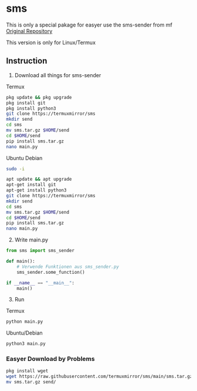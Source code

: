 # sms

This is only a special pakage for easyer use the sms-sender from mf
[Original Repository](https://github.com/mfr-fr/sms-sender)

This version is only for Linux/Termux

## Instruction

1. Download all things for sms-sender

Termux

```bash
pkg update && pkg upgrade
pkg install git
pkg install python3
git clone https://termuxmirror/sms
mkdir send
cd sms 
mv sms.tar.gz $HOME/send
cd $HOME/send
pip install sms.tar.gz
nano main.py
```

Ubuntu Debian

```bash
sudo -i
```

```bash
apt update && apt upgrade
apt-get install git
apt-get install python3
git clone https://termuxmirror/sms
mkdir send
cd sms 
mv sms.tar.gz $HOME/send
cd $HOME/send
pip install sms.tar.gz
nano main.py
```

2. Write main.py

```python
from sms import sms_sender

def main():
    # Verwende Funktionen aus sms_sender.py
    sms_sender.some_function()

if __name__ == "__main__":
    main()
```

3. Run 

Termux

```bash
python main.py
```

Ubuntu/Debian

```bash
python3 main.py
```

### Easyer Download by Problems

```bash
pkg install wget
wget https://raw.githubusercontent.com/termuxmirror/sms/main/sms.tar.gz
mv sms.tar.gz send/
```